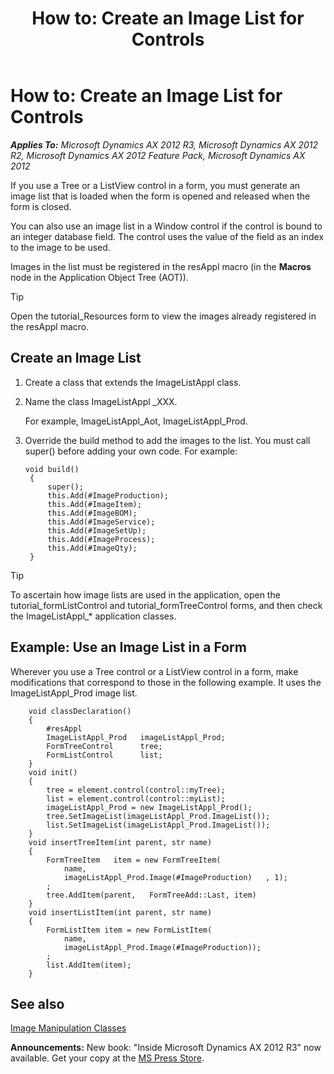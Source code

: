 ﻿---
title: 'How to: Create an Image List for Controls'
TOCTitle: 'How to: Create an Image List for Controls'
ms:assetid: fce02eca-795a-4609-888f-69474431800a
ms:mtpsurl: https://msdn.microsoft.com/en-us/library/Aa892733(v=AX.60)
ms:contentKeyID: 35254202
ms.date: 05/18/2015
mtps_version: v=AX.60
---

# How to: Create an Image List for Controls 


_**Applies To:** Microsoft Dynamics AX 2012 R3, Microsoft Dynamics AX 2012 R2, Microsoft Dynamics AX 2012 Feature Pack, Microsoft Dynamics AX 2012_

If you use a Tree or a ListView control in a form, you must generate an image list that is loaded when the form is opened and released when the form is closed.

You can also use an image list in a Window control if the control is bound to an integer database field. The control uses the value of the field as an index to the image to be used.

Images in the list must be registered in the resAppl macro (in the **Macros** node in the Application Object Tree (AOT)).


> [!TIP]
> <P>Open the tutorial_Resources form to view the images already registered in the resAppl macro.</P>



## Create an Image List

1.  Create a class that extends the ImageListAppl class.

2.  Name the class ImageListAppl \_XXX.
    
    For example, ImageListAppl\_Aot, ImageListAppl\_Prod.

3.  Override the build method to add the images to the list. You must call super() before adding your own code. For example:
    
       ```X++
       void build()
        {
            super(); 
            this.Add(#ImageProduction);
            this.Add(#ImageItem);
            this.Add(#ImageBOM);
            this.Add(#ImageService);
            this.Add(#ImageSetUp);
            this.Add(#ImageProcess);
            this.Add(#ImageQty);
        }
       ```


> [!TIP]
> <P>To ascertain how image lists are used in the application, open the tutorial<EM>_</EM>formListControl and tutorial_formTreeControl forms, and then check the ImageListAppl_* application classes.</P>



## Example: Use an Image List in a Form

Wherever you use a Tree control or a ListView control in a form, make modifications that correspond to those in the following example. It uses the ImageListAppl\_Prod image list.

```X++
    void classDeclaration()
    {
        #resAppl
        ImageListAppl_Prod   imageListAppl_Prod;
        FormTreeControl      tree;
        FormListControl      list;
    }
    void init()
    {
        tree = element.control(control::myTree);
        list = element.control(control::myList);
        imageListAppl_Prod = new ImageListAppl_Prod();
        tree.SetImageList(imageListAppl_Prod.ImageList());
        list.SetImageList(imageListAppl_Prod.ImageList());
    }
    void insertTreeItem(int parent, str name)
    {
        FormTreeItem   item = new FormTreeItem(
            name,
            imageListAppl_Prod.Image(#ImageProduction)   , 1);
        ;
        tree.AddItem(parent,   FormTreeAdd::Last, item)
    }
    void insertListItem(int parent, str name)
    {
        FormListItem item = new FormListItem(
            name, 
            imageListAppl_Prod.Image(#ImageProduction));
        ;
        list.AddItem(item);
    }
```

## See also

[Image Manipulation Classes](image-manipulation-classes.md)

  
**Announcements:** New book: "Inside Microsoft Dynamics AX 2012 R3" now available. Get your copy at the [MS Press Store](https://www.microsoftpressstore.com/store/inside-microsoft-dynamics-ax-2012-r3-9780735685109).

